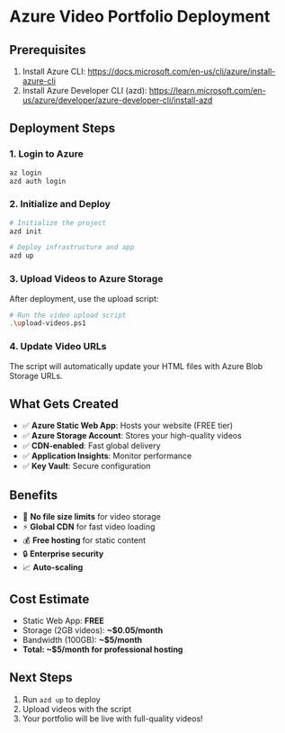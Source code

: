 # Azure Video Portfolio Deployment

## Prerequisites
1. Install Azure CLI: https://docs.microsoft.com/en-us/cli/azure/install-azure-cli
2. Install Azure Developer CLI (azd): https://learn.microsoft.com/en-us/azure/developer/azure-developer-cli/install-azd

## Deployment Steps

### 1. Login to Azure
```bash
az login
azd auth login
```

### 2. Initialize and Deploy
```bash
# Initialize the project
azd init

# Deploy infrastructure and app
azd up
```

### 3. Upload Videos to Azure Storage
After deployment, use the upload script:
```bash
# Run the video upload script
.\upload-videos.ps1
```

### 4. Update Video URLs
The script will automatically update your HTML files with Azure Blob Storage URLs.

## What Gets Created
- ✅ **Azure Static Web App**: Hosts your website (FREE tier)
- ✅ **Azure Storage Account**: Stores your high-quality videos
- ✅ **CDN-enabled**: Fast global delivery
- ✅ **Application Insights**: Monitor performance
- ✅ **Key Vault**: Secure configuration

## Benefits
- 🚀 **No file size limits** for video storage
- ⚡ **Global CDN** for fast video loading
- 💰 **Free hosting** for static content
- 🔒 **Enterprise security**
- 📈 **Auto-scaling**

## Cost Estimate
- Static Web App: **FREE**
- Storage (2GB videos): **~$0.05/month**
- Bandwidth (100GB): **~$5/month**
- **Total: ~$5/month for professional hosting**

## Next Steps
1. Run `azd up` to deploy
2. Upload videos with the script
3. Your portfolio will be live with full-quality videos!

